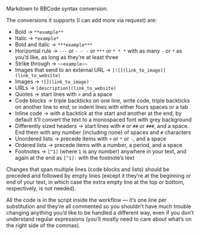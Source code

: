 Markdown to BBCode syntax conversion.

The conversions it supports (I can add more via request) are:

+ Bold → `**example**`
+ Italic → `*example*`
+ Bold and italic → `***example***`
+ Horizontal rule → `---` or `- - -` or `***` or `* * *` with as many `-` or `*` as you’d like, as long as they’re at least three
+ Strike through → `~~example~~`
+ Images that send to an external URL → `[![](link_to_image)](link_to_website)`
+ Images → `![](link_to_image)`
+ URLs → `[description](link_to_website)`
+ Quotes → start lines with `>` and a space
+ Code blocks → triple backticks on one line, write code, triple backticks on another line to end; or indent lines with either fours spaces or a tab
+ Inline code → with a backtick at the start and another at the end, by default it’ll convert the text to a monospaced font with grey background
+ Differently sized headers → start lines with `#` or `##` or `###`, and a space. End them with any number (including none) of spaces and `#` characters
+ Unordered lists → precede items with `+` or `*` or `-`, and a space
+ Ordered lists → precede items with a number, a period, and a space
+ Footnotes → `[^1]` (where `1` is any number) anywhere in your text, and again at the end as `[^1]:` with the footnote’s text

Changes that span multiple lines (code blocks and lists) should be preceded and followed by empty lines (except it they’re at the beginning or end of your text, in which case the extra empty line at the top or bottom, respectively, is not needed).

All the code is in the script inside the workflow — it’s one line per substitution and they’re all commented so you shouldn’t have much trouble changing anything you’d like to be handled a different way, even if you don’t understand regular expressions (you’ll mostly need to care about what’s on the right side of the commas).
